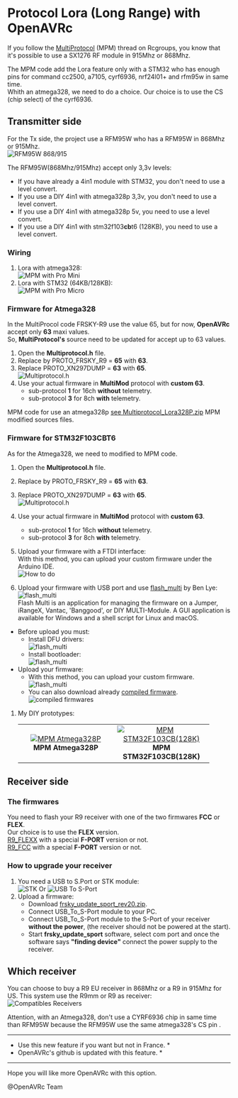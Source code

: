 # Protocol Lora (Long Range) with OpenAVRc

If you follow the [MultiProtocol](https://www.rcgroups.com/forums/showthread.php?2165676-DIY-Multiprotocol-TX-Module) (MPM) thread on Rcgroups, you know that it's possible to use a SX1276 RF module in 915Mhz or 868Mhz.

The MPM code add the Lora feature only with a STM32 who has enough pins for command cc2500, a7105, cyrf6936, nrf24l01+ and rfm95w in same time.  
Whith an atmega328, we need to do a choice. Our choice is to use the CS (chip select) of the cyrf6936.

## Transmitter side
For the Tx side, the project use a RFM95W who has a RFM95W in 868Mhz or 915Mhz.  
![RFM95W 868/915](https://github.com/Ingwie/OpenAVRc_Hw/blob/V3/Long_Range/MultiProtocol%26Lora/rfm95w.jpg)  

The RFM95W(868Mhz/915Mhz) accept only 3,3v levels:   
 - If you have already a 4in1 module with STM32, you don't need to use a level convert.
 - If you use a DIY 4in1 with atmega328p 3,3v, you don't need to use a level convert.
 - If you use a DIY 4in1 with atmega328p 5v, you need to use a level convert.
 - If you use a DIY 4in1 with stm32f103**cb**t6 (128KB), you need to use a level convert.


### Wiring
1. Lora with atmega328:  
![MPM with Pro Mini](https://github.com/Ingwie/OpenAVRc_Hw/blob/V3/Long_Range/MultiProtocol%26Lora/MPM_FrskyR9_328p.jpg)
1. Lora with STM32 (64KB/128KB):  
![MPM with Pro Micro](https://github.com/Ingwie/OpenAVRc_Hw/blob/V3/Long_Range/MultiProtocol%26Lora/MPM_FrskyR9_stm32.jpg)

### Firmware for Atmega328
In the MultiProcol code FRSKY-R9 use the value 65, but for now, **OpenAVRc** accept only **63** maxi values.  
So, **MultiProtocol's** source need to be updated for accept up to 63 values.
1. Open the **Multiprotocol.h** file.  
1. Replace by PROTO_FRSKY_R9 = **65** with **63**.    
1. Replace PROTO_XN297DUMP = **63** with **65**.  
![Multiprotocol.h](https://github.com/Ingwie/OpenAVRc_Hw/blob/V3/Lora/Multiprotocol.h.jpg)
1. Use your actual firmware in **MultiMod** protocol with **custom 63**.  
    * sub-protocol **1** for 16ch **without** telemetry.  
    * sub-protocol **3** for 8ch **with** telemetry.  

MPM code for use an atmega328p [see Multiprotocol_Lora328P.zip](https://github.com/Ingwie/OpenAVRc_Hw/blob/V3/Long_Range/MultiProtocol%26Lora/Multiprotocol_Lora328P.zip)  MPM modified sources files. 

### Firmware for STM32F103CBT6
As for the Atmega328, we need to modified to MPM code.
1. Open the **Multiprotocol.h** file.  
1. Replace by PROTO_FRSKY_R9 = **65** with **63**.    
1. Replace PROTO_XN297DUMP = **63** with **65**.  
![Multiprotocol.h](https://github.com/Ingwie/OpenAVRc_Hw/blob/V3/Long_Range/MultiProtocol%26Lora/Multiprotocol.h.jpg)
1. Use your actual firmware in **MultiMod** protocol with **custom 63**.  
    * sub-protocol **1** for 16ch **without** telemetry.  
    * sub-protocol **3** for 8ch **with** telemetry.  
	
1. Upload your firmware with a FTDI interface:  
With this method, you can upload your custom firmware under the Arduino IDE.  
![How to do](https://github.com/Ingwie/OpenAVRc_Hw/blob/V3/Long_Range/MultiProtocol%26Lora/HowToUploadFirmware/Wiring_for_load_firmware-STM32.png)  
1. Upload your firmware with USB port and use [flash_multi](https://github.com/benlye/flash-multi) by Ben Lye:  
![flash_multi](https://github.com/Ingwie/OpenAVRc_Hw/blob/V3/Long_Range/MultiProtocol%26Lora/HowToUploadFirmware/flash_multi.jpg)  
Flash Multi is an application for managing the firmware on a Jumper,  
iRangeX, Vantac, 'Banggood', or DIY MULTI-Module. 
A GUI application is available for Windows and a shell script for Linux and macOS.
  - Before upload you must:  
	* Install DFU drivers:  
	![flash_multi](https://github.com/Ingwie/OpenAVRc_Hw/blob/V3/Long_Range/MultiProtocol%26Lora/HowToUploadFirmware/flash_multi_drivers.jpg)  
	* Install bootloader:  
	![flash_multi](https://github.com/Ingwie/OpenAVRc_Hw/blob/V3/Long_Range/MultiProtocol%26Lora/HowToUploadFirmware/flash_multi_bootloader.jpg)  
  - Upload your firmware:  
	* With this method, you can upload your custom firmware.  
	![flash_multi](https://github.com/Ingwie/OpenAVRc_Hw/blob/V3/Long_Range/MultiProtocol%26Lora/HowToUploadFirmware/flash_multi_dfumode.jpg)  
	* You can also download already [compiled firmware](https://downloads.multi-module.org/).  
	![compiled firmwares](https://github.com/Ingwie/OpenAVRc_Hw/blob/V3/Long_Range/MultiProtocol%26Lora/HowToUploadFirmware/flash_multi_compiled_firmwares.jpg)  
  
1. My DIY prototypes:  
	<table cellspacing=0>
	  <tr>
		<td align=center width=200><a href="https://github.com/Ingwie/OpenAVRc_Hw/blob/V3/Long_Range/MultiProtocol%26Lora/PCB%20v2.3%26Lora.pdf"><img src="https://github.com/Ingwie/OpenAVRc_Hw/blob/V3/Long_Range/MultiProtocol%26Lora/MPM_Atmega328P.jpg" border="0" name="submit" title="MPM Atmega328P" alt="MPM Atmega328P"/></a><br><b>MPM Atmega328P</b></td>
		<td align=center width=200><a href="https://github.com/pascallanger/DIY-Multiprotocol-TX-Module/blob/master/STM32%20PCB/Schematic_Multiprotocol_STM32_MB_v1.0_t.jpg"><img src="https://github.com/Ingwie/OpenAVRc_Hw/blob/V3/Long_Range/MultiProtocol%26Lora/MPM_Stm32_128K.jpg" border="0" name="submit" title="MPM STM32F103CB(128K)" alt="MPM STM32F103CB(128K)"/></a><br><b>MPM STM32F103CB(128K)</b></td>
	  </tr>
	</table>	
	
## Receiver side

### The firmwares
You need to flash your R9 receiver with one of the two firmwares **FCC** or **FLEX**.  
Our choice is to use the **FLEX** version.  
[R9_FLEXX](https://github.com/Ingwie/OpenAVRc_Hw/tree/V3/Lora/HowToUploadFirmware/R9_FLEX) with a special **F-PORT** version or not.  
[R9_FCC](https://github.com/Ingwie/OpenAVRc_Hw/tree/V3/Lora/HowToUploadFirmware/R9_FCC) with a special **F-PORT** version or not.  

### How to upgrade your receiver

1. You need a USB to S.Port or STK module:  
![STK](https://github.com/Ingwie/OpenAVRc_Hw/blob/V3/Lora/HowToUploadFirmware/STK.jpg)  Or  ![USB To S-Port](https://github.com/Ingwie/OpenAVRc_Hw/blob/V3/Lora/HowToUploadFirmware/S_Port.png)
1. Upload a firmware:
    * Download [frsky_update_sport_rev20.zip](https://www.frsky-rc.com/wp-content/uploads/2017/07/Tool/frsky_update_sport_rev20.zip). 
	* Connect USB_To_S-Port module to your PC.
	* Connect USB_To_S-Port module to the S-Port of your receiver **without the power**, (the receiver should not be powered at the start).
    * Start **frsky_update_sport** software, select com port and once the software says **"finding device"** connect the power supply to the receiver.   	

## Which receiver
You can choose to buy a R9 EU receiver in 868Mhz or a R9 in 915Mhz for US. 
This system use the R9mm or R9 as receiver:  
![Compatibles Receivers](https://github.com/Ingwie/OpenAVRc_Hw/blob/V3/Lora/receivers.jpg)  

Attention, with an Atmega328, don't use a CYRF6936 chip in same time than RFM95W because the RFM95W use the same atmega328's CS pin .

**************************************************************************************************************
* Use this new feature if you want but not in France.                                                        *
* OpenAVRc's github is updated with this feature.                                                            *
**************************************************************************************************************

Hope you will like more OpenAVRc with this option.

@OpenAVRc Team